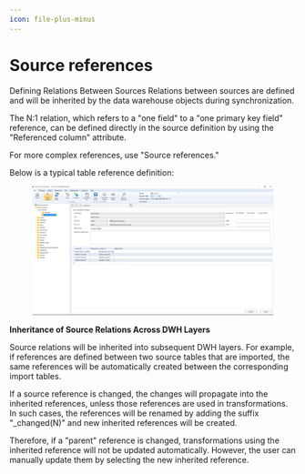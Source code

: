 ```yaml
---
icon: file-plus-minus
---
```


# Source references

Defining Relations Between Sources Relations between sources are defined and will be inherited by the data warehouse objects during synchronization.&#x20;

The N:1 relation, which refers to a "one field" to a "one primary key field" reference, can be defined directly in the source definition by using the "Referenced column" attribute.&#x20;

For more complex references, use "Source references."

Below is a typical table reference definition:

<figure><img src="../../.gitbook/assets/image (6).png" alt=""><figcaption></figcaption></figure>

**Inheritance of Source Relations Across DWH Layers**&#x20;

Source relations will be inherited into subsequent DWH layers. For example, if references are defined between two source tables that are imported, the same references will be automatically created between the corresponding import tables.&#x20;

If a source reference is changed, the changes will propagate into the inherited references, unless those references are used in transformations. In such cases, the references will be renamed by adding the suffix "\_changed(N)" and new inherited references will be created.&#x20;

Therefore, if a "parent" reference is changed, transformations using the inherited reference will not be updated automatically. However, the user can manually update them by selecting the new inherited reference.
